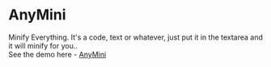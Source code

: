 # AnyMini
Minify Everything. It's a code, text or whatever, just put it in the textarea and it will minify for you..
<br>See the demo here - <a href="https://phe0nix.github.io/anymini/" target="_blank">AnyMini</a> 
 
